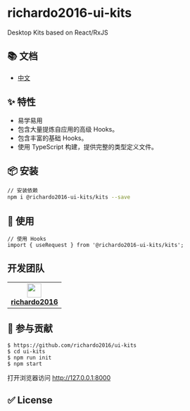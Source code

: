 # richardo2016-ui-kits

Desktop Kits based on React/RxJS

## 📚 文档

- [中文](https://richaro2016.github.io/ui-kits/)

## ✨ 特性

- 易学易用
- 包含大量提炼自应用的高级 Hooks。
- 包含丰富的基础 Hooks。
- 使用 TypeScript 构建，提供完整的类型定义文件。

## 📦 安装

```bash
// 安装依赖
npm i @richardo2016-ui-kits/kits --save
```


## 🔨 使用

```
// 使用 Hooks
import { useRequest } from '@richardo2016-ui-kits/kits';
```

## 开发团队

<table>
  <tbody>
    <tr>
      <td align="center">
        <a target="_blank" href="https://github.com/richardo2016">
          <img
            width="32"
            src="https://avatars.githubusercontent.com/u/6339390?v=4"
          />
          <br>
          <strong>richardo2016</strong>
        </a>
      </td>
    </tr>
  </tbody>
</table>

## 🤝 参与贡献

```
$ https://github.com/richardo2016/ui-kits
$ cd ui-kits
$ npm run init
$ npm start
```

打开浏览器访问 http://127.0.0.1:8000

## ✅ License

[1]: https://github.com/richardo2016/ui-kits
[2]: https://registry.npmjs.org/package/@richardo2016-ui-kits/kits
